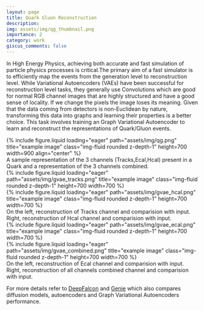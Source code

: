 ```yaml
---
layout: page
title: Quark Gluon Reconstruction
description:
img: assets/img/qg_thumbnail.png
importance: 2
category: work
giscus_comments: false
---
```


In High Energy Physics, achieving both accurate and fast simulation of particle physics processes is critical.The primary aim of a fast simulator is to efficiently map the events from the generation level to reconstruction level. While Variational Autoencoders (VAEs) have been successful for reconstruction level tasks, they generally use Convolutions which are good for normal RGB channel images that are highly structured and have a good sense of locality. If we change the pixels the image loses its meaning. Given that the data coming from detectors is non-Euclidean by nature, transforming this data into graphs and learning their properties is a better choice.
This task involves training an Graph Variational Autoencoder to learn and reconstruct the representations of Quark/Gluon events.

<div class="row">
    <div class="col-sm mt-3 mt-md-0">
        {% include figure.liquid loading="eager" path="assets/img/qg.png" title="example image" class="img-fluid rounded z-depth-1" height=700 width=900 align="center" %}
    </div>
</div>
<div class="caption">
    A sample representation of the 3 channels (Tracks,Ecal,Hcal) present in a Quark and a representation of the 3 channels combined.
</div>
<div class="row">
    <div class="col-sm mt-3 mt-md-0">
        {% include figure.liquid loading="eager" path="assets/img/gvae_tracks.png" title="example image" class="img-fluid rounded z-depth-1" height=700 width=700 %}
    </div>
    <div class="col-sm mt-3 mt-md-0">
        {% include figure.liquid loading="eager" path="assets/img/gvae_hcal.png" title="example image" class="img-fluid rounded z-depth-1" height=700 width=700 %}
    </div>
</div>
<div class="caption">
    On the left, reconstruction of Tracks channel and comparision with input. Right, reconstruction of Hcal channel and comparision with input.
</div>
<div class="row">
    <div class="col-sm mt-3 mt-md-0">
        {% include figure.liquid loading="eager" path="assets/img/gvae_ecal.png" title="example image" class="img-fluid rounded z-depth-1" height=700 width=700 %}
    </div>
    <div class="col-sm mt-3 mt-md-0">
        {% include figure.liquid loading="eager" path="assets/img/gvae_combined.png" title="example image" class="img-fluid rounded z-depth-1" height=700 width=700 %}
    </div>
</div>
<div class="caption">
    On the left, reconstruction of Ecal channel and comparision with input. Right, reconstruction of all channels combined channel and comparision with input.
</div>

For more details refer to [DeepFalcon](https://github.com/pratyush-1/DeepFalcon) and [Genie](https://github.com/pratyush-1/Genie) which also compares diffusion models, autoencoders and Graph Variational Autoencoders performance.

